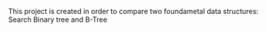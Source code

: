 This project is created in order to compare two foundametal data structures:
Search Binary tree and B-Tree
